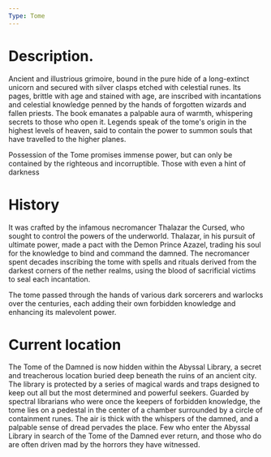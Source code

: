 ```yaml
---
Type: Tome
---
```

# Description.
Ancient and illustrious grimoire, bound in the pure hide of a long-extinct unicorn and secured with silver clasps etched with celestial runes. Its pages, brittle with age and stained with age, are inscribed with incantations and celestial knowledge penned by the hands of forgotten wizards and fallen priests. The book emanates a palpable aura of warmth, whispering secrets to those who open it. Legends speak of the tome's origin in the highest levels of heaven, said to contain the power to summon souls that have travelled to the higher planes.

Possession of the Tome promises immense power, but can only be contained by the righteous and incorruptible. Those with even a hint of darkness

# History
It was crafted by the infamous necromancer Thalazar the Cursed, who sought to control the powers of the underworld. Thalazar, in his pursuit of ultimate power, made a pact with the Demon Prince Azazel, trading his soul for the knowledge to bind and command the damned. The necromancer spent decades inscribing the tome with spells and rituals derived from the darkest corners of the nether realms, using the blood of sacrificial victims to seal each incantation.

The tome passed through the hands of various dark sorcerers and warlocks over the centuries, each adding their own forbidden knowledge and enhancing its malevolent power.
# Current location
The Tome of the Damned is now hidden within the Abyssal Library, a secret and treacherous location buried deep beneath the ruins of an ancient city. The library is protected by a series of magical wards and traps designed to keep out all but the most determined and powerful seekers. Guarded by spectral librarians who were once the keepers of forbidden knowledge, the tome lies on a pedestal in the center of a chamber surrounded by a circle of containment runes. The air is thick with the whispers of the damned, and a palpable sense of dread pervades the place. Few who enter the Abyssal Library in search of the Tome of the Damned ever return, and those who do are often driven mad by the horrors they have witnessed.
